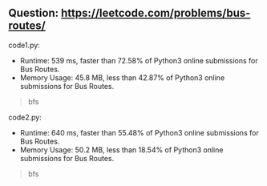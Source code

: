 ## Question: https://leetcode.com/problems/bus-routes/

code1.py:
* Runtime: 539 ms, faster than 72.58% of Python3 online submissions for Bus Routes.
* Memory Usage: 45.8 MB, less than 42.87% of Python3 online submissions for Bus Routes.
> bfs

code2.py:
* Runtime: 640 ms, faster than 55.48% of Python3 online submissions for Bus Routes.
* Memory Usage: 50.2 MB, less than 18.54% of Python3 online submissions for Bus Routes.
> bfs